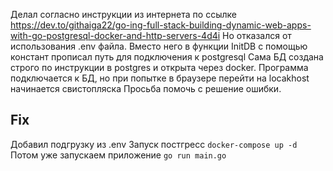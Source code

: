 Делал согласно инструкции из интернета по ссылке https://dev.to/githaiga22/go-ing-full-stack-building-dynamic-web-apps-with-go-postgresql-docker-and-http-servers-4d4i
Но отказался от использования .env файла. Вместо него в функции InitDB с помощью констант прописал путь для подключения к postgresql
Сама БД создана строго по инструкции в postgres и открыта через docker.
Программа подключается к БД, но при попытке в браузере перейти на locakhost начинается свистопляска
Просьба помочь с решение ошибки.

## Fix
Добавил подгрузку из .env
Запуск постгресс ```docker-compose up -d```
Потом уже запускаем приложение ```go run main.go```